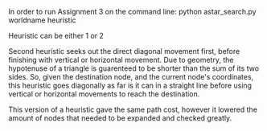 In order to run Assignment 3 on the command line:
python astar_search.py worldname heuristic

Heuristic can be either 1 or 2

Second heuristic seeks out the direct diagonal movement first, before finishing with vertical or horizontal movement. Due to geometry, the hypotenuse of a triangle is guarenteed to be shorter than the sum of its two sides. So, given the destination node, and the current node's coordinates, this heuristic goes diagonally as far is it can in a straight line before using vertical or horizontal movements to reach the destination. 

This version of a heuristic gave the same path cost, however it lowered the amount of nodes that needed to be expanded and checked greatly.
